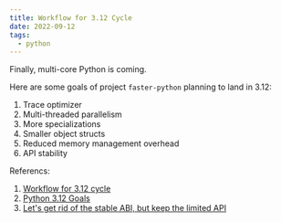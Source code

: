 ```yaml
---
title: Workflow for 3.12 Cycle
date: 2022-09-12
tags:
  - python
---
```


Finally, multi-core Python is coming.

Here are some goals of project `faster-python` planning to land in 3.12:

1. Trace optimizer
2. Multi-threaded parallelism
3. More specializations
4. Smaller object structs
5. Reduced memory management overhead
6. API stability

Referencs:

1. [Workflow for 3.12 cycle](https://github.com/faster-cpython/ideas/wiki/Workflow-for-3.12-cycle)
2. [Python 3.12 Goals](https://github.com/faster-cpython/ideas/wiki/Python-3.12-Goals)
3. [Let's get rid of the stable ABI, but keep the limited API](https://discuss.python.org/t/lets-get-rid-of-the-stable-abi-but-keep-the-limited-api/18458)
